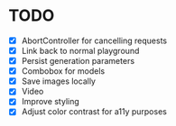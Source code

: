 # TODO

- [x] AbortController for cancelling requests
- [x] Link back to normal playground
- [x] Persist generation parameters
- [x] Combobox for models
- [x] Save images locally
- [x] Video
- [x] Improve styling
- [x] Adjust color contrast for a11y purposes
